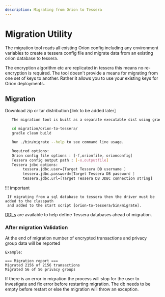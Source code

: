 ```yaml
---
description: Migrating from Orion to Tessera
---
```


# Migration Utility

The migration tool reads all existing Orion config including any environment variables to create a tessera config file and migrate data from an existing orion database to tessera.

The encryption algorithm etc are replicated in tessera this means no re-encryption is required. The tool doesn't provide a means for migrating from one set of keys to another. Rather it allows you to use your existing keys for Orion deployments.

## Migration

Download zip or tar distribution [link to be added later]

```bash
   The migration tool is built as a separate executable dist using gradle only.

   cd migration/orion-to-tessera/
   gradle clean build

   Run ./bin/migrate --help to see command line usage.

   Required options:
   Orion config file options : [-f,orionfile, orionconfig]
   Tessera config output path : [-o,outputfile]
   Tessera jdbc options:
        tessera.jdbc.user=[Target Tessera DB username ]
        tessera.jdbc.password=[Target Tessera DB password ]
        tessera.jdbc.url=[Target Tessera DB JDBC connection string]
 ```

!!! important

     If migrating from a sql database to tessera then the driver must be added to the classpath
     and added to the start script [orion-to-tessera/bin/migrate].

[DDLs](https://github.com/jpmorganchase/tessera/tree/master/ddls/create-table) are available to help define Tessera databases ahead of migration.

### After migration Validation

At the end of migration number of encrypted transactions and privacy group data will be reported

```text
Example:

=== Migration report ===
Migrated 2156 of 2156 transactions
Migrated 56 of 56 privacy groups
```

If there is an error in migration the process will stop for the user to investigate and fix error before
restarting migration. The db needs to be empty before restart or else the migration will throw an exception.

<!--links-->
[building Tessera from source]: https://github.com/ConsenSys/tessera#building-tessera-from-source
[configuration file]: ../../Reference/SampleConfiguration.md#jdbc
